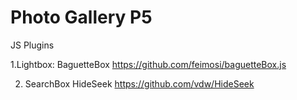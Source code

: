 # Photo Gallery P5

JS Plugins

1.Lightbox:
		BaguetteBox
			https://github.com/feimosi/baguetteBox.js
			
2. SearchBox
		HideSeek
			https://github.com/vdw/HideSeek
		
		
